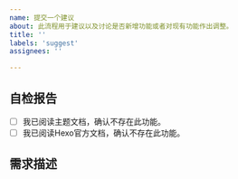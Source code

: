 ```yaml
---
name: 提交一个建议
about: 此流程用于建议以及讨论是否新增功能或者对现有功能作出调整。
title: ''
labels: 'suggest'
assignees: ''

---
```


<!-- 如果您删除此模版，我们可能会在不进行调查的情况下关闭您的 Issue。 -->

## 自检报告

<!-- Change [ ] to [x] to select (将 [ ] 换成 [x] 来选择) -->

- [ ] 我已阅读主题文档，确认不存在此功能。
- [ ] 我已阅读Hexo官方文档，确认不存在此功能。

## 需求描述

<!-- 如果能够提供参考链接或者示意图更好 -->
